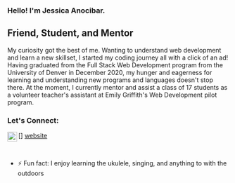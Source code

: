 ### Hello! I'm Jessica Anocibar.

## Friend, Student, and Mentor

My curiosity got the best of me. Wanting to understand web development and learn a new skillset, I started my coding journey all with a click of an ad! Having graduated from the Full Stack Web Development program from the University of Denver in December 2020, my hunger and eagerness for learning and understanding new programs and languages doesn't stop there. At the moment, I currently mentor and assist a class of 17 students as a volunteer teacher's assistant at Emily Griffith's Web Development pilot program.

### Let's Connect:
[<img align="left" alt="jessicaano92" width="22px" src="https://jessica-anocibar-portfolio.netlify.app/" />] [website]


<br />


- ⚡ Fun fact: I enjoy learning the ukulele, singing, and anything to with the outdoors

<br />


[website]: https://jessica-anocibar-portfolio.netlify.app/